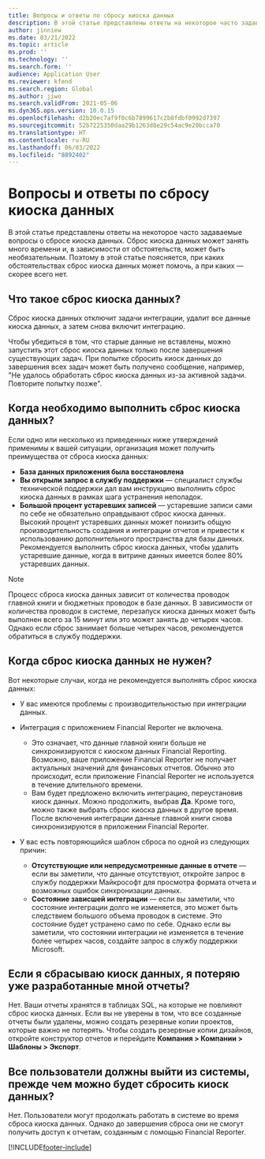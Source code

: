 ```yaml
---
title: Вопросы и ответы по сбросу киоска данных
description: В этой статье представлены ответы на некоторое часто задаваемые вопросы о сбросе киоска данных.
author: jinniew
ms.date: 03/21/2022
ms.topic: article
ms.prod: ''
ms.technology: ''
ms.search.form: ''
audience: Application User
ms.reviewer: kfend
ms.search.region: Global
ms.author: jiwo
ms.search.validFrom: 2021-05-06
ms.dyn365.ops.version: 10.0.15
ms.openlocfilehash: d2b20ec7af9f0c6b7899617c2b8fdbf0992d7397
ms.sourcegitcommit: 52b7225350daa29b1263d8e29c54ac9e20bcca70
ms.translationtype: HT
ms.contentlocale: ru-RU
ms.lasthandoff: 06/03/2022
ms.locfileid: "8892402"
---
```

# <a name="data-mart-resets-faq"></a>Вопросы и ответы по сбросу киоска данных

В этой статье представлены ответы на некоторое часто задаваемые вопросы о сбросе киоска данных. Сброс киоска данных может занять много времени и, в зависимости от обстоятельств, может быть необязательным. Поэтому в этой статье поясняется, при каких обстоятельствах сброс киоска данных может помочь, а при каких — скорее всего нет.

## <a name="what-is-a-data-mart-reset"></a>Что такое сброс киоска данных?

Сброс киоска данных отключит задачи интеграции, удалит все данные киоска данных, а затем снова включит интеграцию.

Чтобы убедиться в том, что старые данные не вставлены, можно запустить этот сброс киоска данных только после завершения существующих задач. При попытке сбросить киоск данных до завершения всех задач может быть получено сообщение, например, "Не удалось обработать сброс киоска данных из-за активной задачи. Повторите попытку позже".

## <a name="when-do-i-have-to-do-a-data-mart-reset"></a>Когда необходимо выполнить сброс киоска данных?

Если одно или несколько из приведенных ниже утверждений применимы к вашей ситуации, организация может получить преимущества от сброса киоска данных:

- **База данных приложения была восстановлена**
- **Вы открыли запрос в службу поддержки** — специалист службы технической поддержки дал вам инструкцию выполнить сброс киоска данных в рамках шага устранения неполадок.
- **Большой процент устаревших записей** — устаревшие записи сами по себе не обязательно оправдывают сброс киоска данных. Высокий процент устаревших данных может понизить общую производительность создания и интеграции отчетов и привести к использованию дополнительного пространства для базы данных. Рекомендуется выполнить сброс киоска данных, чтобы удалить устаревшие данные, когда в витрине данных имеется более 80% устаревших данных.
 
> [!NOTE]
> Процесс сброса киоска данных зависит от количества проводок главной книги и бюджетных проводок в базе данных. В зависимости от количества проводок в системе, перезапуск киоска данных может быть выполнен всего за 15 минут или это может занять до четырех часов. Однако если сброс занимает больше четырех часов, рекомендуется обратиться в службу поддержки.
 
## <a name="when-is-a-data-mart-reset-inappropriate"></a>Когда сброс киоска данных не нужен?

Вот некоторые случаи, когда не рекомендуется выполнять сброс киоска данных:

- У вас имеются проблемы с производительностью при интеграции данных.
- Интеграция с приложением Financial Reporter не включена. 

    - Это означает, что данные главной книги больше не синхронизируются с киоском данных Financial Reporting. Возможно, ваше приложение Financial Reporter не получает актуальных значений для финансовых отчетов. Обычно это происходит, если приложение Financial Reporter не используется в течение длительного времени.
    - Вам будет предложено включить интеграцию, переустановив киоск данных. Можно продолжить, выбрав **Да**. Кроме того, можно также выбрать сброс киоска данных в другое время. После включения интеграции данные главной книги снова синхронизируются в приложении Financial Reporter. 
- У вас есть повторяющийся шаблон сброса по одной из следующих причин:

    - **Отсутствующие или непредусмотренные данные в отчете** — если вы заметили, что данные отсутствуют, откройте запрос в службу поддержки Майкрософт для просмотра формата отчета и возможных ошибок синхронизации данных.
    - **Состояние зависшей интеграции** — если вы заметили, что состояние интеграции долго не изменяется, это может быть следствием большого объема проводок в системе. Это состояние будет устранено само по себе. Однако если вы заметили, что состоянии интеграции не изменяется в течение более четырех часов, создайте запрос в службу поддержки Microsoft. 
   
## <a name="if-i-reset-the-data-mart-will-i-lose-reports-that-ive-already-designed"></a>Если я сбрасываю киоск данных, я потеряю уже разработанные мной отчеты?

Нет. Ваши отчеты хранятся в таблицах SQL, на которые не повлияют сброс киоска данных. Если вы не уверены в том, что все созданные отчеты были удалены, можно создать резервные копии проектов, которые важно не потерять. Чтобы создать резервные копии дизайнов, откройте конструктор отчетов и перейдите **Компания \> Компании \> Шаблоны \> Экспорт**.
 
## <a name="do-all-users-have-to-exit-the-system-before-i-can-reset-the-data-mart"></a>Все пользователи должны выйти из системы, прежде чем можно будет сбросить киоск данных?

Нет. Пользователи могут продолжать работать в системе во время сброса киоска данных. Однако до завершения сброса они не смогут получить доступ к отчетам, созданным с помощью Financial Reporter.

[!INCLUDE[footer-include](../../../includes/footer-banner.md)]
